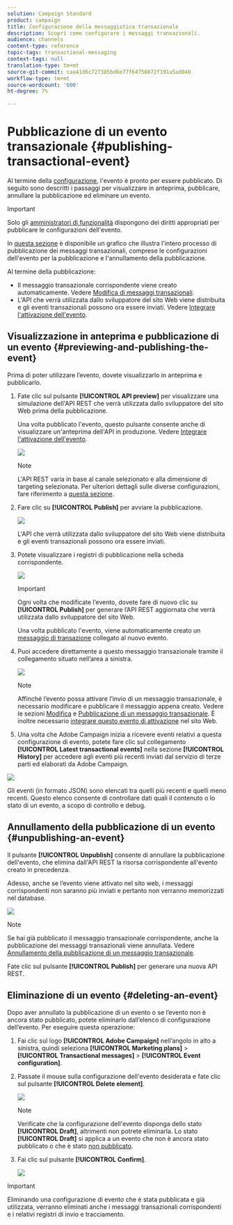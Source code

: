 ```yaml
---
solution: Campaign Standard
product: campaign
title: Configurazione della messaggistica transazionale
description: Scopri come configurare i messaggi transazionali.
audience: channels
content-type: reference
topic-tags: transactional-messaging
context-tags: null
translation-type: tm+mt
source-git-commit: caa41d6c727385bd6e77f64750872f191a5ad040
workflow-type: tm+mt
source-wordcount: '600'
ht-degree: 7%

---
```



# Pubblicazione di un evento transazionale {#publishing-transactional-event}

Al termine della [configurazione](../../channels/using/configuring-transactional-event.md), l&#39;evento è pronto per essere pubblicato. Di seguito sono descritti i passaggi per visualizzare in anteprima, pubblicare, annullare la pubblicazione ed eliminare un evento.

>[!IMPORTANT]
>
>Solo gli [amministratori di funzionalità](../../administration/using/users-management.md#functional-administrators) <!--being part of the **[!UICONTROL All]** [organizational unit](../../administration/using/organizational-units.md) -->dispongono dei diritti appropriati per pubblicare le configurazioni dell&#39;evento.

In [questa sezione](../../channels/using/publishing-transactional-message.md) è disponibile un grafico che illustra l&#39;intero processo di pubblicazione dei messaggi transazionali, comprese le configurazioni dell&#39;evento per la pubblicazione e l&#39;annullamento della pubblicazione.

Al termine della pubblicazione:
* Il messaggio transazionale corrispondente viene creato automaticamente. Vedere [Modifica di messaggi transazionali](../../channels/using/editing-transactional-message.md).
* L&#39;API che verrà utilizzata dallo sviluppatore del sito Web viene distribuita e gli eventi transazionali possono ora essere inviati. Vedere [Integrare l&#39;attivazione dell&#39;evento](../../channels/using/getting-started-with-transactional-msg.md#integrate-event-trigger).

## Visualizzazione in anteprima e pubblicazione di un evento {#previewing-and-publishing-the-event}

Prima di poter utilizzare l’evento, dovete visualizzarlo in anteprima e pubblicarlo.

1. Fate clic sul pulsante **[!UICONTROL API preview]** per visualizzare una simulazione dell&#39;API REST che verrà utilizzata dallo sviluppatore del sito Web prima della pubblicazione.

   Una volta pubblicato l&#39;evento, questo pulsante consente anche di visualizzare un&#39;anteprima dell&#39;API in produzione. Vedere [Integrare l&#39;attivazione dell&#39;evento](../../channels/using/getting-started-with-transactional-msg.md#integrate-event-trigger).

   ![](assets/message-center_api_preview.png)

   >[!NOTE]
   >
   >L&#39;API REST varia in base al canale selezionato e alla dimensione di targeting selezionata. Per ulteriori dettagli sulle diverse configurazioni, fare riferimento a [questa sezione](../../channels/using/configuring-transactional-event.md#transactional-event-specific-configurations).

1. Fare clic su **[!UICONTROL Publish]** per avviare la pubblicazione.

   ![](assets/message-center_pub.png)

   L&#39;API che verrà utilizzata dallo sviluppatore del sito Web viene distribuita e gli eventi transazionali possono ora essere inviati.

1. Potete visualizzare i registri di pubblicazione nella scheda corrispondente.

   ![](assets/message-center_logs.png)

   >[!IMPORTANT]
   >
   >Ogni volta che modificate l’evento, dovete fare di nuovo clic su **[!UICONTROL Publish]** per generare l’API REST aggiornata che verrà utilizzata dallo sviluppatore del sito Web.

   Una volta pubblicato l&#39;evento, viene automaticamente creato un [messaggio di transazione](../../channels/using/editing-transactional-message.md) collegato al nuovo evento.

1. Puoi accedere direttamente a questo messaggio transazionale tramite il collegamento situato nell’area a sinistra.

   ![](assets/message-center_messagegeneration.png)

   >[!NOTE]
   >
   >Affinché l’evento possa attivare l’invio di un messaggio transazionale, è necessario modificare e pubblicare il messaggio appena creato. Vedere le sezioni [Modifica](../../channels/using/editing-transactional-message.md) e [Pubblicazione di un messaggio transazionale](../../channels/using/publishing-transactional-message.md). È inoltre necessario [integrare questo evento di attivazione](../../channels/using/getting-started-with-transactional-msg.md#integrate-event-trigger) nel sito Web.

1. Una volta che  Adobe Campaign inizia a ricevere eventi relativi a questa configurazione di evento, potete fare clic sul collegamento **[!UICONTROL Latest transactional events]** nella sezione **[!UICONTROL History]** per accedere agli eventi più recenti inviati dal servizio di terze parti ed elaborati da  Adobe Campaign.

![](assets/message-center_latest-events.png)

Gli eventi (in formato JSON) sono elencati tra quelli più recenti e quelli meno recenti. Questo elenco consente di controllare dati quali il contenuto o lo stato di un evento, a scopo di controllo e debug.

## Annullamento della pubblicazione di un evento {#unpublishing-an-event}

Il pulsante **[!UICONTROL Unpublish]** consente di annullare la pubblicazione dell&#39;evento, che elimina dall&#39;API REST la risorsa corrispondente all&#39;evento creato in precedenza.

Adesso, anche se l’evento viene attivato nel sito web, i messaggi corrispondenti non saranno più inviati e pertanto non verranno memorizzati nel database.

![](assets/message-center_unpublish.png)

>[!NOTE]
>
>Se hai già pubblicato il messaggio transazionale corrispondente, anche la pubblicazione dei messaggi transazionali viene annullata. Vedere [Annullamento della pubblicazione di un messaggio transazionale](../../channels/using/publishing-transactional-message.md#unpublishing-a-transactional-message).

Fate clic sul pulsante **[!UICONTROL Publish]** per generare una nuova API REST.

<!--## Transactional messaging publication process {#transactional-messaging-pub-process}

The chart below illustrates the transactional messaging publication process.

![](assets/message-center_pub-process.png)

For more on publishing, pausing and unpublishing a transactional message, see [this section](../../channels/using/publishing-transactional-message.md).-->

## Eliminazione di un evento {#deleting-an-event}

Dopo aver annullato la pubblicazione di un evento o se l’evento non è ancora stato pubblicato, potete eliminarlo dall’elenco di configurazione dell’evento. Per eseguire questa operazione:

1. Fai clic sul logo **[!UICONTROL Adobe Campaign]** nell’angolo in alto a sinistra, quindi seleziona **[!UICONTROL Marketing plans]** > **[!UICONTROL Transactional messages]** > **[!UICONTROL Event configuration]**.
1. Passate il mouse sulla configurazione dell&#39;evento desiderata e fate clic sul pulsante **[!UICONTROL Delete element]**.

   ![](assets/message-center_delete-button.png)

   >[!NOTE]
   >
   >Verificate che la configurazione dell&#39;evento disponga dello stato **[!UICONTROL Draft]**, altrimenti non potrete eliminarla. Lo stato **[!UICONTROL Draft]** si applica a un evento che non è ancora stato pubblicato o che è stato [non pubblicato](#unpublishing-an-event).

1. Fai clic sul pulsante **[!UICONTROL Confirm]**.

   ![](assets/message-center_delete-confirm.png)

>[!IMPORTANT]
>
>Eliminando una configurazione di evento che è stata pubblicata e già utilizzata, verranno eliminati anche i messaggi transazionali corrispondenti e i relativi registri di invio e tracciamento.
